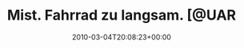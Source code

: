 ---
retweeted: false
source: <a href="http://twitter.com" rel="nofollow">Twitter Web Client</a>
entities:
  hashtags: []
  symbols: []
  user_mentions:
  - name: "@marcel@mastodon.social"
    screen_name: UARRR
    indices:
    - '26'
    - '32'
    id_str: '5605712'
    id: '5605712'
  urls: []
display_text_range:
- '0'
- '42'
favorite_count: '0'
id_str: '9988486905'
truncated: false
retweet_count: '0'
id: '9988486905'
created_at: Thu Mar 04 20:08:23 +0000 2010
favorited: false
full_text: Mist. Fahrrad zu langsam. [@UARRR](https://twitter.com/UARRR) verpasst.
lang: de
tags:
- pesos:twitter
date: '2010-03-04T20:08:23+00:00'
src: https://twitter.com/bascht/status/9988486905
original_url: https://twitter.com/bascht/status/9988486905
type: twitter_tweet
text: Mist. Fahrrad zu langsam. [@UARRR](https://twitter.com/UARRR) verpasst.
title: Mist. Fahrrad zu langsam. [@UAR

---